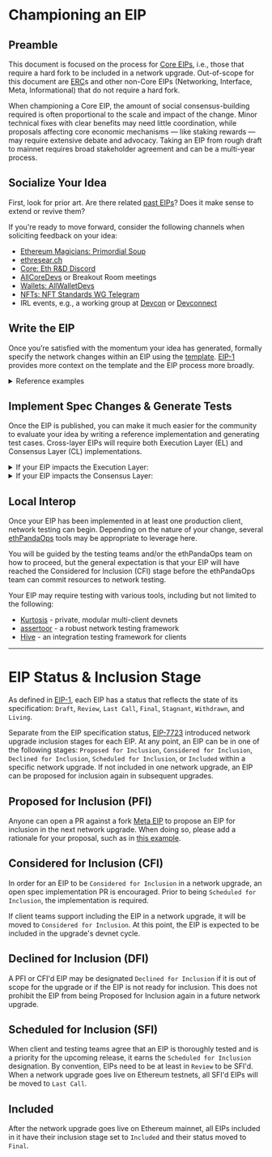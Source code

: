 # Championing an EIP

## Preamble

This document is focused on the process for [Core EIPs](https://eips.ethereum.org/core), i.e., those that require a hard fork to be included in a network upgrade. Out-of-scope for this document are [ERC](https://eips.ethereum.org/erc)s and other non-Core EIPs (Networking, Interface, Meta, Informational) that do not require a hard fork.

When championing a Core EIP, the amount of social consensus-building required is often proportional to the scale and impact of the change. Minor technical fixes with clear benefits may need little coordination, while proposals affecting core economic mechanisms — like staking rewards — may require extensive debate and advocacy. Taking an EIP from rough draft to mainnet requires broad stakeholder agreement and can be a multi-year process.

## Socialize Your Idea

First, look for prior art. Are there related [past EIPs](https://eips.ethereum.org/core#draft)? Does it make sense to extend or revive them?

If you're ready to move forward, consider the following channels when soliciting feedback on your idea:

- [Ethereum Magicians: Primordial Soup](https://ethereum-magicians.org/c/magicians/primordial-soup/9)
- [ethresear.ch](https://ethresear.ch/)
- [Core: Eth R&D Discord](https://discord.gg/EVTQ9crVgQ)
- [AllCoreDevs](https://github.com/ethereum/pm?tab=readme-ov-file#allcoredevs-meetings-overview) or Breakout Room meetings
- [Wallets: AllWalletDevs](https://t.me/AllWalletDevs)
- [NFTs: NFT Standards WG Telegram](https://t.me/nftstandards)
- IRL events, e.g., a working group at [Devcon](https://devcon.org/) or [Devconnect](https://devconnect.org/)

## Write the EIP

Once you’re satisfied with the momentum your idea has generated, formally specify the network changes within an EIP using the [template](https://github.com/ethereum/EIPs/blob/master/eip-template.md?plain=1). [EIP-1](https://eips.ethereum.org/EIPS/eip-1#eip-header-preamble) provides more context on the template and the EIP process more broadly.

<details>   
<summary>Reference examples</summary>

Here are some strong reference examples, each with a note on what makes them well-written. Keep in mind that the EIP template has evolved over time, so while these were exemplary when published, some may not align with today's format.

- [EIP-1153](https://eips.ethereum.org/EIPS/eip-1153) - a once-stagnant EIP that was revived and shipped to mainnet
- [EIP-1884](https://eips.ethereum.org/EIPS/eip-1884) - great rationale
- [EIP-3855](https://eips.ethereum.org/EIPS/eip-3855) - simple feature
- [EIP-4399](https://eips.ethereum.org/EIPS/eip-4399) - great rationale
- [EIP-4844](https://eips.ethereum.org/EIPS/eip-4844) - huge feature, cross-layer EIP
- [EIP-6780](https://eips.ethereum.org/EIPS/eip-6780) - only deprecated feature in Ethereum's history, well spec'ed

</details>

## Implement Spec Changes & Generate Tests

Once the EIP is published, you can make it much easier for the community to evaluate your idea by writing a reference implementation and generating test cases. Cross-layer EIPs will require both Execution Layer (EL) and Consensus Layer (CL) implementations.

<details>
<summary>If your EIP impacts the Execution Layer:</summary>

- Implement your changes in the [execution-specs](https://github.com/ethereum/execution-specs) (EELS)
  - EIP authors are encouraged to attempt the implementation on their own. Once a PR is created, EELS maintainers regularly step in to provide feedback or polish the implementation.
  - Reference the [EIP Author's Manual](https://github.com/ethereum/execution-specs/blob/master/EIP_AUTHORS_MANUAL.md).
- Generate client tests via the [execution-specs-tests](https://github.com/ethereum/execution-spec-tests) (EEST)
  - This step is frequently performed or augmented by EEST maintainers, but EIP authors are encouraged to make an attempt.
  - Reference the [EEST docs](https://ethereum.github.io/execution-spec-tests/getting_started/quick_start/).
- Reach out for help in the [ETH R&D Discord](https://discord.gg/EVTQ9crVgQ), `#el-testing` channel.

</details>

<details>
<summary>If your EIP impacts the Consensus Layer:</summary>

- Implement the feature in the [consensus-specs](https://github.com/ethereum/consensus-specs) repo. Once a PR is created, repo maintainers will provide feedback and guide next steps.
- Update [generators](https://github.com/ethereum/consensus-specs/tree/dev/tests/generators) and generate client tests.  
- Reference the feature addition [docs](https://github.com/ethereum/consensus-specs/blob/dev/docs/docs/new-feature.md)
- Reach out for help in the [ETH R&D Discord](https://discord.gg/EVTQ9crVgQ), `#cl-testing` channel.

</details>

## Local Interop

Once your EIP has been implemented in at least one production client, network testing can begin. Depending on the nature of your change, several [ethPandaOps](https://ethpandaops.io/projects/) tools may be appropriate to leverage here.

You will be guided by the testing teams and/or the ethPandaOps team on how to proceed, but the general expectation is that your EIP will have reached the Considered for Inclusion (CFI) stage before the ethPandaOps team can commit resources to network testing.

Your EIP may require testing with various tools, including but not limited to the following:

- [Kurtosis](https://github.com/ethpandaops/ethereum-package) - private, modular multi-client devnets
- [assertoor](https://github.com/ethpandaops/assertoor) - a robust network testing framework
- [Hive](https://github.com/ethereum/hive) - an integration testing framework for clients

---

# EIP Status & Inclusion Stage

As defined in [EIP-1](https://eips.ethereum.org/EIPS/eip-1), each EIP has a status that reflects the state of its specification: `Draft`, `Review`, `Last Call`, `Final`, `Stagnant`, `Withdrawn`, and `Living`.

Separate from the EIP specification status, [EIP-7723](https://eips.ethereum.org/EIPS/eip-7723) introduced network upgrade inclusion stages for each EIP. At any point, an EIP can be in one of the following stages: `Proposed for Inclusion`, `Considered for Inclusion`, `Declined for Inclusion`, `Scheduled for Inclusion`, or `Included` within a specific network upgrade. If not included in one network upgrade, an EIP can be proposed for inclusion again in subsequent upgrades.

## Proposed for Inclusion (PFI)

Anyone can open a PR against a fork [Meta EIP](https://eips.ethereum.org/meta) to propose an EIP for inclusion in the next network upgrade. When doing so, please add a rationale for your proposal, such as in [this example](https://github.com/ethereum/EIPs/pull/9163). 

## Considered for Inclusion (CFI)

In order for an EIP to be `Considered for Inclusion` in a network upgrade, an open spec implementation PR is encouraged. Prior to being `Scheduled for Inclusion`, the implementation is required.

If client teams support including the EIP in a network upgrade, it will be moved to `Considered for Inclusion`. At this point, the EIP is expected to be included in the upgrade's devnet cycle.

## Declined for Inclusion (DFI)

A PFI or CFI'd EIP may be designated `Declined for Inclusion` if it is out of scope for the upgrade or if the EIP is not ready for inclusion. This does not prohibit the EIP from being Proposed for Inclusion again in a future network upgrade.

## Scheduled for Inclusion (SFI)

When client and testing teams agree that an EIP is thoroughly tested and is a priority for the upcoming release, it earns the `Scheduled for Inclusion` designation. By convention, EIPs need to be at least in `Review` to be SFI'd. When a network upgrade goes live on Ethereum testnets, all SFI'd EIPs will be moved to `Last Call`. 

## Included

After the network upgrade goes live on Ethereum mainnet, all EIPs included in it have their inclusion stage set to `Included` and their status moved to `Final`.

